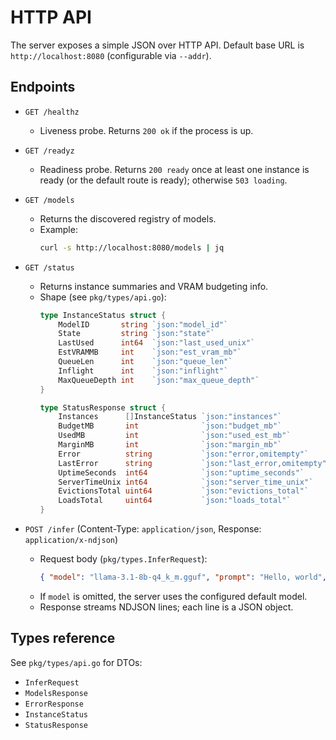 # HTTP API

The server exposes a simple JSON over HTTP API. Default base URL is `http://localhost:8080` (configurable via `--addr`).

## Endpoints

- `GET /healthz`
  - Liveness probe. Returns `200 ok` if the process is up.

- `GET /readyz`
  - Readiness probe. Returns `200 ready` once at least one instance is ready (or the default route is ready); otherwise `503 loading`.

- `GET /models`
  - Returns the discovered registry of models.
  - Example:
    ```bash
    curl -s http://localhost:8080/models | jq
    ```

- `GET /status`
  - Returns instance summaries and VRAM budgeting info.
  - Shape (see `pkg/types/api.go`):
    ```go
    type InstanceStatus struct {
        ModelID       string `json:"model_id"`
        State         string `json:"state"`
        LastUsed      int64  `json:"last_used_unix"`
        EstVRAMMB     int    `json:"est_vram_mb"`
        QueueLen      int    `json:"queue_len"`
        Inflight      int    `json:"inflight"`
        MaxQueueDepth int    `json:"max_queue_depth"`
    }
    
    type StatusResponse struct {
        Instances      []InstanceStatus `json:"instances"`
        BudgetMB       int              `json:"budget_mb"`
        UsedMB         int              `json:"used_est_mb"`
        MarginMB       int              `json:"margin_mb"`
        Error          string           `json:"error,omitempty"`
        LastError      string           `json:"last_error,omitempty"`
        UptimeSeconds  int64            `json:"uptime_seconds"`
        ServerTimeUnix int64            `json:"server_time_unix"`
        EvictionsTotal uint64           `json:"evictions_total"`
        LoadsTotal     uint64           `json:"loads_total"`
    }
    ```

- `POST /infer` (Content-Type: `application/json`, Response: `application/x-ndjson`)
  - Request body (`pkg/types.InferRequest`):
    ```json
    { "model": "llama-3.1-8b-q4_k_m.gguf", "prompt": "Hello, world", "stream": true }
    ```
  - If `model` is omitted, the server uses the configured default model.
  - Response streams NDJSON lines; each line is a JSON object.

## Types reference

See `pkg/types/api.go` for DTOs:

- `InferRequest`
- `ModelsResponse`
- `ErrorResponse`
- `InstanceStatus`
- `StatusResponse`
